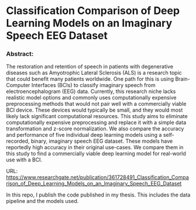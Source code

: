 # Classification Comparison of Deep Learning Models on an Imaginary Speech EEG Dataset

### Abstract:
The restoration and retention of speech in patients with degenerative diseases such as Amyotrophic Lateral Sclerosis (ALS) is a research topic that could benefit many patients worldwide. One path for this is using Brain-Computer Interfaces (BCIs) to classify imaginary speech from electroencephalogram (EEG) data. Currently, this research niche lacks realistic model options and commonly uses computationally expensive preprocessing methods that would not pair well with a commercially viable BCI device. These devices would typically be small, and they would most likely lack significant computational resources. This study aims to eliminate computationally expensive preprocessing and replace it with a simple data transformation and z-score normalization. We also compare the accuracy and performance of five individual deep learning models using a self-recorded, binary, imaginary speech EEG dataset. These models have reportedly high accuracy in their original use-cases. We compare them in this study to find a commercially viable deep learning model for real-world use with a BCI.


URL: https://www.researchgate.net/publication/361728491_Classification_Comparison_of_Deep_Learning_Models_on_an_Imaginary_Speech_EEG_Dataset


In this repo, I publish the code published in my thesis. This includes the data pipeline and the models used.
